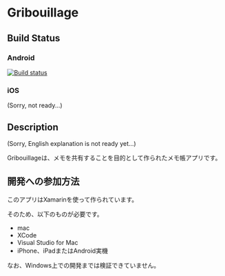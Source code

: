 # Gribouillage

## Build Status

### Android

[![Build status](https://build.appcenter.ms/v0.1/apps/b933575a-25ba-4644-9076-f0d3f2d0e09a/branches/master/badge)](https://appcenter.ms)

### iOS

(Sorry, not ready...)

## Description

(Sorry, English explanation is not ready yet...)

Gribouillageは、メモを共有することを目的として作られたメモ帳アプリです。

## 開発への参加方法

このアプリはXamarinを使って作られています。

そのため、以下のものが必要です。

- mac
- XCode
- Visual Studio for Mac
- iPhone、iPadまたはAndroid実機

なお、Windows上での開発までは検証できていません。